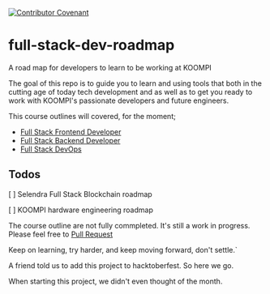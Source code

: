 [![Contributor Covenant](https://img.shields.io/badge/Contributor%20Covenant-v2.0%20adopted-ff69b4.svg)](code_of_conduct.md)


# full-stack-dev-roadmap
A road map for developers to learn to be working at KOOMPI

The goal of this repo is to guide you to learn and using tools that both in the cutting age of today tech development and as well as to get you ready to work with KOOMPI's passionate developers and future engineers.

This course outlines will covered, for the moment; 

- [Full Stack Frontend Developer](https://github.com/koompi/full-stack-roadmap/blob/main/roadmaps/frontend.md)
- [Full Stack Backend Developer](https://github.com/koompi/full-stack-roadmap/blob/main/roadmaps/backend.md)
- [Full Stack DevOps](https://github.com/koompi/full-stack-roadmap/blob/main/roadmaps/devops.md)

## Todos

[ ] Selendra Full Stack Blockchain roadmap

[ ] KOOMPI hardware engineering roadmap

The course outline are not fully commpleted. It's still a work in progress. Please feel free to [Pull Request](https://github.com/koompi/full-stack-roadmap/pulls)

Keep on learning, try harder, and keep moving forward, don't settle.`

A friend told us to add this project to hacktoberfest. So here we go. 

When starting this project, we didn't even thought of the month. 
